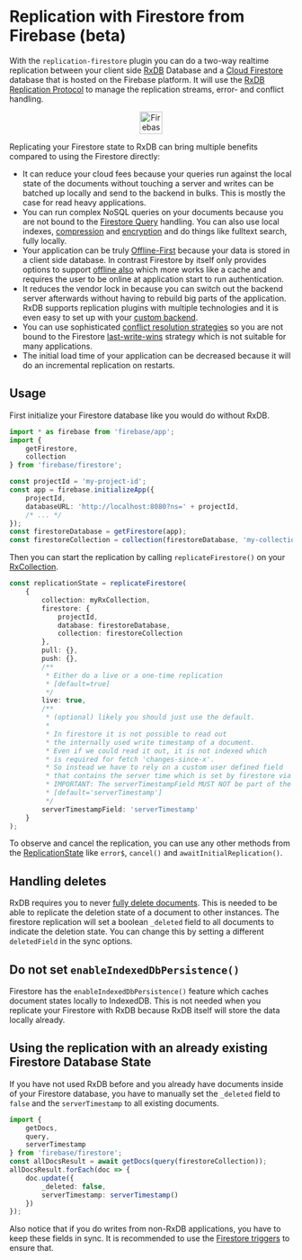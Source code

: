 # Replication with Firestore from Firebase (beta)

With the `replication-firestore` plugin you can do a two-way realtime replication
between your client side [RxDB](./) Database and a [Cloud Firestore](https://firebase.google.com/docs/firestore) database that is hosted on the Firebase platform. It will use the [RxDB Replication Protocol](./replication.md) to manage the replication streams, error- and conflict handling.

<p align="center">
  <img src="./files/alternatives/firebase.svg" alt="Firebase" height="40" />
</p>


Replicating your Firestore state to RxDB can bring multiple benefits compared to using the Firestore directly:
- It can reduce your cloud fees because your queries run against the local state of the documents without touching a server and writes can be batched up locally and send to the backend in bulks. This is mostly the case for read heavy applications.
- You can run complex NoSQL queries on your documents because you are not bound to the [Firestore Query](https://firebase.google.com/docs/firestore/query-data/queries) handling. You can also use local indexes, [compression](./key-compression.md) and [encryption](./encryption.md) and do things like fulltext search, fully locally.
- Your application can be truly [Offline-First](./offline-first.md) because your data is stored in a client side database. In contrast Firestore by itself only provides options to support [offline also](https://cloud.google.com/firestore/docs/manage-data/enable-offline) which more works like a cache and requires the user to be online at application start to run authentication.
- It reduces the vendor lock in because you can switch out the backend server afterwards without having to rebuild big parts of the application. RxDB supports replication plugins with multiple technologies and it is even easy to set up with your [custom backend](./replication.md).
- You can use sophisticated [conflict resolution strategies](./replication.md#conflict-handling) so you are not bound to the Firestore [last-write-wins](https://stackoverflow.com/a/47781502/3443137) strategy which is not suitable for many applications.
- The initial load time of your application can be decreased because it will do an incremental replication on restarts.



## Usage


First initialize your Firestore database like you would do without RxDB.

```ts
import * as firebase from 'firebase/app';
import {
    getFirestore,
    collection
} from 'firebase/firestore';

const projectId = 'my-project-id';
const app = firebase.initializeApp({
    projectId,
    databaseURL: 'http://localhost:8080?ns=' + projectId,
    /* ... */
});
const firestoreDatabase = getFirestore(app);
const firestoreCollection = collection(firestoreDatabase, 'my-collection-name');
```

Then you can start the replication by calling `replicateFirestore()` on your [RxCollection](./rx-collection.md).

```ts
const replicationState = replicateFirestore(
    {
        collection: myRxCollection,
        firestore: {
            projectId,
            database: firestoreDatabase,
            collection: firestoreCollection
        },
        pull: {},
        push: {},
        /**
         * Either do a live or a one-time replication
         * [default=true]
         */
        live: true,
        /**
         * (optional) likely you should just use the default.
         *
         * In firestore it is not possible to read out
         * the internally used write timestamp of a document.
         * Even if we could read it out, it is not indexed which
         * is required for fetch 'changes-since-x'.
         * So instead we have to rely on a custom user defined field
         * that contains the server time which is set by firestore via serverTimestamp()
         * IMPORTANT: The serverTimestampField MUST NOT be part of the collections RxJsonSchema!
         * [default='serverTimestamp']
         */
        serverTimestampField: 'serverTimestamp'
    }
);
```

To observe and cancel the replication, you can use any other methods from the [ReplicationState](./replication.md) like `error$`, `cancel()` and `awaitInitialReplication()`.

## Handling deletes

RxDB requires you to never [fully delete documents](./replication.md#data-layout-on-the-server). This is needed to be able to replicate the deletion state of a document to other instances. The firestore replication will set a boolean `_deleted` field to all documents to indicate the deletion state. You can change this by setting a different `deletedField` in the sync options.

## Do not set `enableIndexedDbPersistence()`

Firestore has the `enableIndexedDbPersistence()` feature which caches document states locally to IndexedDB. This is not needed when you replicate your Firestore with RxDB because RxDB itself will store the data locally already.

## Using the replication with an already existing Firestore Database State

If you have not used RxDB before and you already have documents inside of your Firestore database, you have
to manually set the `_deleted` field to `false` and the `serverTimestamp` to all existing documents.

```ts
import {
    getDocs,
    query,
    serverTimestamp
} from 'firebase/firestore';
const allDocsResult = await getDocs(query(firestoreCollection));
allDocsResult.forEach(doc => {
    doc.update({
        _deleted: false,
        serverTimestamp: serverTimestamp()
    })
});
```

Also notice that if you do writes from non-RxDB applications, you have to keep these fields in sync. It is recommended to use the [Firestore triggers](https://firebase.google.com/docs/functions/firestore-events) to ensure that.
